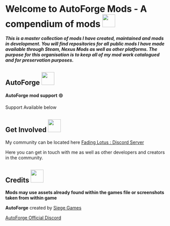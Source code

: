 # Welcome to AutoForge Mods - A compendium of mods <img src="https://i.imgur.com/ibB1Te9.png" title="" alt="" width="40">

***This is a master collection of mods I have created, maintained and mods in development. You will find repositories for all public mods I have made available through Steam, Nexus Mods as well as other platforms. The purpose for this organisation is to keep all of my mod work catalogued and for preservation purposes.***


## AutoForge <img src="https://i.imgur.com/rmDJU41.png" title="" alt="" width="40">

**AutoForge mod support** :green_circle:

Support Available below


## Get Involved <img src="https://i.imgur.com/MbuKhjB.png" title="" alt="" width="40">

My community can be located here [Fading Lotus : Discord Server](https://discord.gg/khTsQXBKc3)

Here you can get in touch with me as well as other developers and creators in the community.


## Credits <img src="https://i.imgur.com/7F7QXJz.png" title="" alt="" width="40">

**Mods may use assets already found within the games file or screenshots taken from within game**

**AutoForge** created by [Siege Games](https://playautoforge.com/)

[AutoForge Official Discord](https://discord.gg/dBECMZ2mwG)

